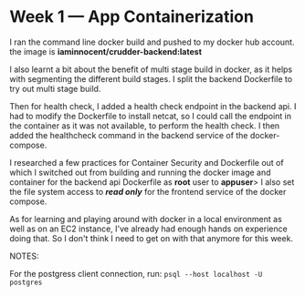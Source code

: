 # Week 1 — App Containerization


I ran the command line docker build and pushed to my docker hub account. the image is **iaminnocent/crudder-backend:latest**

I also learnt a bit about the benefit of multi stage build in docker, as it helps with segmenting the different build stages. I split the backend Dockerfile to try out multi stage build.

Then for health check, I added a health check endpoint in the backend api. I had to modify the Dockerfile to install netcat, so I could call the endpoint in the container  as it was not available, to perform the health check. I then added the healthcheck command in the backend service of the docker-compose.

I researched a few practices for Container Security and Dockerfile out of which I switched out from building and running the docker image and container for the backend api Dockerfile as **root** user to **appuser**> I also set the file system access to ***read only*** for the frontend service of the docker compose.


As for learning and playing around with docker in a local environment as well as on an EC2 instance, I've already had enough hands on experience doing that. So I don't think I need to get on with that anymore for this week.


NOTES:


For the postgress client connection, run: `psql --host localhost -U postgres`